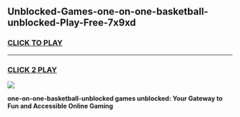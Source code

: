 
## Unblocked-Games-one-on-one-basketball-unblocked-Play-Free-7x9xd
<h3>
<a href="https://premium76.site?title=one-on-one-basketball-unblocked&ref=21A">CLICK TO PLAY</a></h3>
<hr>

<h3>
<a href="https://premium76.site?title=one-on-one-basketball-unblocked&ref=21A">CLICK 2 PLAY</a>
  
</h3>

<a href="https://premium76.site?title=one-on-one-basketball-unblocked&ref=21A"><img src="https://clearcache.store/games.png"></a>


**one-on-one-basketball-unblocked games unblocked: Your Gateway to Fun and Accessible Online Gaming**
